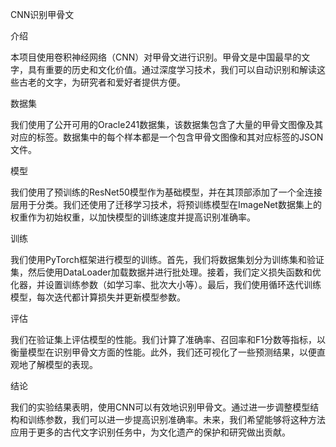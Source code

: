 CNN识别甲骨文

介绍

本项目使用卷积神经网络（CNN）对甲骨文进行识别。甲骨文是中国最早的文字，具有重要的历史和文化价值。通过深度学习技术，我们可以自动识别和解读这些古老的文字，为研究者和爱好者提供方便。

数据集

我们使用了公开可用的Oracle241数据集，该数据集包含了大量的甲骨文图像及其对应的标签。数据集中的每个样本都是一个包含甲骨文图像和其对应标签的JSON文件。

模型

我们使用了预训练的ResNet50模型作为基础模型，并在其顶部添加了一个全连接层用于分类。我们还使用了迁移学习技术，将预训练模型在ImageNet数据集上的权重作为初始权重，以加快模型的训练速度并提高识别准确率。

训练

我们使用PyTorch框架进行模型的训练。首先，我们将数据集划分为训练集和验证集，然后使用DataLoader加载数据并进行批处理。接着，我们定义损失函数和优化器，并设置训练参数（如学习率、批次大小等）。最后，我们使用循环迭代训练模型，每次迭代都计算损失并更新模型参数。

评估

我们在验证集上评估模型的性能。我们计算了准确率、召回率和F1分数等指标，以衡量模型在识别甲骨文方面的性能。此外，我们还可视化了一些预测结果，以便直观地了解模型的表现。

结论

我们的实验结果表明，使用CNN可以有效地识别甲骨文。通过进一步调整模型结构和训练参数，我们可以进一步提高识别准确率。未来，我们希望能够将这种方法应用于更多的古代文字识别任务中，为文化遗产的保护和研究做出贡献。
